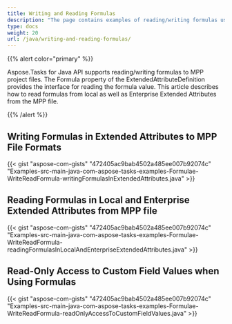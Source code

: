 ```yaml
---
title: Writing and Reading Formulas
description: "The page contains examples of reading/writing formulas used by Aspose.Tasks for Java library for calculations."
type: docs
weight: 20
url: /java/writing-and-reading-formulas/
---
```


{{% alert color="primary" %}} 

Aspose.Tasks for Java API supports reading/writing formulas to MPP project files. The Formula property of the ExtendedAttributeDefinition provides the interface for reading the formula value. This article describes how to read formulas from local as well as Enterprise Extended Attributes from the MPP file.

{{% /alert %}}

## **Writing Formulas in Extended Attributes to MPP File Formats**

{{< gist "aspose-com-gists" "472405ac9bab4502a485ee007b92074c" "Examples-src-main-java-com-aspose-tasks-examples-Formulae-WriteReadFormula-writingFormulasInExtendedAttributes.java" >}}

## **Reading Formulas in Local and Enterprise Extended Attributes from MPP file**

{{< gist "aspose-com-gists" "472405ac9bab4502a485ee007b92074c" "Examples-src-main-java-com-aspose-tasks-examples-Formulae-WriteReadFormula-readingFormulasInLocalAndEnterpriseExtendedAttributes.java" >}}

## **Read-Only Access to Custom Field Values when Using Formulas**
{{< gist "aspose-com-gists" "472405ac9bab4502a485ee007b92074c" "Examples-src-main-java-com-aspose-tasks-examples-Formulae-WriteReadFormula-readOnlyAccessToCustomFieldValues.java" >}}

